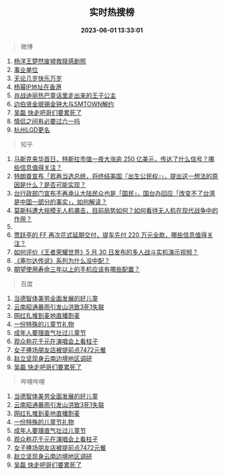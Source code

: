 <div align="center"><h2>实时热搜榜</h2><h4>2023-06-01 13:33:01</h4></div>

> 微博  

1. [杨洋王楚然废墟救赎感剧照](https://s.weibo.com/weibo?q=%23%E6%9D%A8%E6%B4%8B%E7%8E%8B%E6%A5%9A%E7%84%B6%E5%BA%9F%E5%A2%9F%E6%95%91%E8%B5%8E%E6%84%9F%E5%89%A7%E7%85%A7%23&t=31&band_rank=1&Refer=top)<br />
2. [事业单位](https://s.weibo.com/weibo?q=%E4%BA%8B%E4%B8%9A%E5%8D%95%E4%BD%8D&t=31&band_rank=2&Refer=top)<br />
3. [无论几岁快乐万岁](https://s.weibo.com/weibo?q=%23%E6%97%A0%E8%AE%BA%E5%87%A0%E5%B2%81%E5%BF%AB%E4%B9%90%E4%B8%87%E5%B2%81%23&t=31&band_rank=3&Refer=top)<br />
4. [杨幂IP地址在香港](https://s.weibo.com/weibo?q=%23%E6%9D%A8%E5%B9%82IP%E5%9C%B0%E5%9D%80%E5%9C%A8%E9%A6%99%E6%B8%AF%23&t=31&band_rank=4&Refer=top)<br />
5. [肖战迪丽热巴童话里走出来的王子公主](https://s.weibo.com/weibo?q=%23%E8%82%96%E6%88%98%E8%BF%AA%E4%B8%BD%E7%83%AD%E5%B7%B4%E7%AB%A5%E8%AF%9D%E9%87%8C%E8%B5%B0%E5%87%BA%E6%9D%A5%E7%9A%84%E7%8E%8B%E5%AD%90%E5%85%AC%E4%B8%BB%23&t=31&band_rank=5&Refer=top)<br />
6. [边伯贤金珉锡金钟大与SMTOWN解约](https://s.weibo.com/weibo?q=%23%E8%BE%B9%E4%BC%AF%E8%B4%A4%E9%87%91%E7%8F%89%E9%94%A1%E9%87%91%E9%92%9F%E5%A4%A7%E4%B8%8ESMTOWN%E8%A7%A3%E7%BA%A6%23&t=31&band_rank=6&Refer=top)<br />
7. [吴磊 快走吧哥们要累死了](https://s.weibo.com/weibo?q=%E5%90%B4%E7%A3%8A%20%E5%BF%AB%E8%B5%B0%E5%90%A7%E5%93%A5%E4%BB%AC%E8%A6%81%E7%B4%AF%E6%AD%BB%E4%BA%86&t=31&band_rank=7&Refer=top)<br />
8. [情侣之间有必要过六一吗](https://s.weibo.com/weibo?q=%E6%83%85%E4%BE%A3%E4%B9%8B%E9%97%B4%E6%9C%89%E5%BF%85%E8%A6%81%E8%BF%87%E5%85%AD%E4%B8%80%E5%90%97&t=31&band_rank=8&Refer=top)<br />
9. [杭州LGD更名](https://s.weibo.com/weibo?q=%23%E6%9D%AD%E5%B7%9ELGD%E6%9B%B4%E5%90%8D%23&t=31&band_rank=9&Refer=top)<br />

> 知乎  

1. [马斯克来华首日，特斯拉市值一夜大涨逾 250 亿美元，传达了什么信号？哪些信息值得关注？](https://www.zhihu.com/question/604022867)<br />
2. [特朗普宣布「若再当选总统，将终结美国『出生公民权』」，提出这一想法的原因是什么？是否可能实现？](https://www.zhihu.com/question/604042043)<br />
3. [台行政部门宣布不再承认大陆民众也是「国民」，国台办回应「改变不了台湾是中国一部分的事实」，如何解读？](https://www.zhihu.com/question/604009085)<br />
4. [莫斯科遭大规模无人机袭击，目前局势如何？如何看待无人机在现代战争中的作用？](https://www.zhihu.com/question/604170757)<br />
5. []()<br />
6. [贾跃亭的 FF 再次花式延期交付，提车先付 220 万元全款，哪些信息值得关注？](https://www.zhihu.com/question/604057913)<br />
7. [如何评价《王者荣耀世界》5 月 30 日发布的多人战斗实机演示视频？](https://www.zhihu.com/question/603940332)<br />
8. [《塞尔达传说》系列为什么没中配？](https://www.zhihu.com/question/603774618)<br />
9. [期望使用寿命三年以上的手机应该有哪些配置？](https://www.zhihu.com/question/604068014)<br />

> 百度  

1. [当德智体美劳全面发展的好儿童](https://www.baidu.com/s?wd=%E5%BD%93%E5%BE%B7%E6%99%BA%E4%BD%93%E7%BE%8E%E5%8A%B3%E5%85%A8%E9%9D%A2%E5%8F%91%E5%B1%95%E7%9A%84%E5%A5%BD%E5%84%BF%E7%AB%A5&sa=fyb_news&rsv_dl=fyb_news)<br />
2. [云南昭通暴雨引发山洪致3死1失联](https://www.baidu.com/s?wd=%E4%BA%91%E5%8D%97%E6%98%AD%E9%80%9A%E6%9A%B4%E9%9B%A8%E5%BC%95%E5%8F%91%E5%B1%B1%E6%B4%AA%E8%87%B43%E6%AD%BB1%E5%A4%B1%E8%81%94&sa=fyb_news&rsv_dl=fyb_news)<br />
3. [网红扎堆到麦地直播割麦](https://www.baidu.com/s?wd=%E7%BD%91%E7%BA%A2%E6%89%8E%E5%A0%86%E5%88%B0%E9%BA%A6%E5%9C%B0%E7%9B%B4%E6%92%AD%E5%89%B2%E9%BA%A6&sa=fyb_news&rsv_dl=fyb_news)<br />
4. [一份特殊的儿童节礼物](https://www.baidu.com/s?wd=%E4%B8%80%E4%BB%BD%E7%89%B9%E6%AE%8A%E7%9A%84%E5%84%BF%E7%AB%A5%E8%8A%82%E7%A4%BC%E7%89%A9&sa=fyb_news&rsv_dl=fyb_news)<br />
5. [成年人要理直气壮过儿童节](https://www.baidu.com/s?wd=%E6%88%90%E5%B9%B4%E4%BA%BA%E8%A6%81%E7%90%86%E7%9B%B4%E6%B0%94%E5%A3%AE%E8%BF%87%E5%84%BF%E7%AB%A5%E8%8A%82&sa=fyb_news&rsv_dl=fyb_news)<br />
6. [观众称花千元在演唱会上看柱子](https://www.baidu.com/s?wd=%E8%A7%82%E4%BC%97%E7%A7%B0%E8%8A%B1%E5%8D%83%E5%85%83%E5%9C%A8%E6%BC%94%E5%94%B1%E4%BC%9A%E4%B8%8A%E7%9C%8B%E6%9F%B1%E5%AD%90&sa=fyb_news&rsv_dl=fyb_news)<br />
7. [女子捧场朋友店被提前点7472元餐](https://www.baidu.com/s?wd=%E5%A5%B3%E5%AD%90%E6%8D%A7%E5%9C%BA%E6%9C%8B%E5%8F%8B%E5%BA%97%E8%A2%AB%E6%8F%90%E5%89%8D%E7%82%B97472%E5%85%83%E9%A4%90&sa=fyb_news&rsv_dl=fyb_news)<br />
8. [赵立坚现身云南边境地区调研](https://www.baidu.com/s?wd=%E8%B5%B5%E7%AB%8B%E5%9D%9A%E7%8E%B0%E8%BA%AB%E4%BA%91%E5%8D%97%E8%BE%B9%E5%A2%83%E5%9C%B0%E5%8C%BA%E8%B0%83%E7%A0%94&sa=fyb_news&rsv_dl=fyb_news)<br />
9. [吴磊 快走吧哥们要累死了](https://www.baidu.com/s?wd=%E5%90%B4%E7%A3%8A+%E5%BF%AB%E8%B5%B0%E5%90%A7%E5%93%A5%E4%BB%AC%E8%A6%81%E7%B4%AF%E6%AD%BB%E4%BA%86&sa=fyb_news&rsv_dl=fyb_news)<br />

> 哔哩哔哩  

1. [当德智体美劳全面发展的好儿童](https://www.baidu.com/s?wd=%E5%BD%93%E5%BE%B7%E6%99%BA%E4%BD%93%E7%BE%8E%E5%8A%B3%E5%85%A8%E9%9D%A2%E5%8F%91%E5%B1%95%E7%9A%84%E5%A5%BD%E5%84%BF%E7%AB%A5&sa=fyb_news&rsv_dl=fyb_news)<br />
2. [云南昭通暴雨引发山洪致3死1失联](https://www.baidu.com/s?wd=%E4%BA%91%E5%8D%97%E6%98%AD%E9%80%9A%E6%9A%B4%E9%9B%A8%E5%BC%95%E5%8F%91%E5%B1%B1%E6%B4%AA%E8%87%B43%E6%AD%BB1%E5%A4%B1%E8%81%94&sa=fyb_news&rsv_dl=fyb_news)<br />
3. [网红扎堆到麦地直播割麦](https://www.baidu.com/s?wd=%E7%BD%91%E7%BA%A2%E6%89%8E%E5%A0%86%E5%88%B0%E9%BA%A6%E5%9C%B0%E7%9B%B4%E6%92%AD%E5%89%B2%E9%BA%A6&sa=fyb_news&rsv_dl=fyb_news)<br />
4. [一份特殊的儿童节礼物](https://www.baidu.com/s?wd=%E4%B8%80%E4%BB%BD%E7%89%B9%E6%AE%8A%E7%9A%84%E5%84%BF%E7%AB%A5%E8%8A%82%E7%A4%BC%E7%89%A9&sa=fyb_news&rsv_dl=fyb_news)<br />
5. [成年人要理直气壮过儿童节](https://www.baidu.com/s?wd=%E6%88%90%E5%B9%B4%E4%BA%BA%E8%A6%81%E7%90%86%E7%9B%B4%E6%B0%94%E5%A3%AE%E8%BF%87%E5%84%BF%E7%AB%A5%E8%8A%82&sa=fyb_news&rsv_dl=fyb_news)<br />
6. [观众称花千元在演唱会上看柱子](https://www.baidu.com/s?wd=%E8%A7%82%E4%BC%97%E7%A7%B0%E8%8A%B1%E5%8D%83%E5%85%83%E5%9C%A8%E6%BC%94%E5%94%B1%E4%BC%9A%E4%B8%8A%E7%9C%8B%E6%9F%B1%E5%AD%90&sa=fyb_news&rsv_dl=fyb_news)<br />
7. [女子捧场朋友店被提前点7472元餐](https://www.baidu.com/s?wd=%E5%A5%B3%E5%AD%90%E6%8D%A7%E5%9C%BA%E6%9C%8B%E5%8F%8B%E5%BA%97%E8%A2%AB%E6%8F%90%E5%89%8D%E7%82%B97472%E5%85%83%E9%A4%90&sa=fyb_news&rsv_dl=fyb_news)<br />
8. [赵立坚现身云南边境地区调研](https://www.baidu.com/s?wd=%E8%B5%B5%E7%AB%8B%E5%9D%9A%E7%8E%B0%E8%BA%AB%E4%BA%91%E5%8D%97%E8%BE%B9%E5%A2%83%E5%9C%B0%E5%8C%BA%E8%B0%83%E7%A0%94&sa=fyb_news&rsv_dl=fyb_news)<br />
9. [吴磊 快走吧哥们要累死了](https://www.baidu.com/s?wd=%E5%90%B4%E7%A3%8A+%E5%BF%AB%E8%B5%B0%E5%90%A7%E5%93%A5%E4%BB%AC%E8%A6%81%E7%B4%AF%E6%AD%BB%E4%BA%86&sa=fyb_news&rsv_dl=fyb_news)<br />
